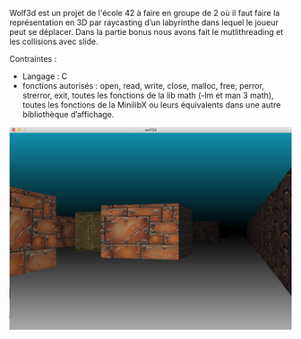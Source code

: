 Wolf3d est un projet de l'école 42 à faire en groupe de 2 où il faut faire la représentation en 3D par raycasting d’un labyrinthe dans lequel le joueur peut se déplacer. Dans la partie bonus nous avons fait le mutlithreading et les collisions avec slide.

Contraintes :

- Langage : C
- fonctions autorisés : open, read, write, close, malloc, free, perror, strerror, exit, toutes les fonctions de la lib math (-lm et man 3 math), toutes les fonctions de la MinilibX ou leurs équivalents dans une autre bibliothèque d’affichage.

![](images/profondeur.png)
